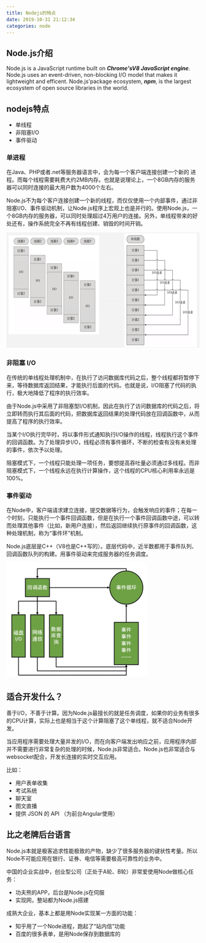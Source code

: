 ```yaml
---
title: Nodejs的特点
date: 2019-10-31 21:12:34
categories: node
---
```

## Node.js介绍
Node.js is a JavaScript runtime built on ***Chrome'sV8 JavaScript engine***. Node.js uses an event-driven, non-blocking I/O model that makes it lightweight and efficent. Node.js'package ecosystem, ***npm***, is the largest ecosystem of open source libraries in the world. 

## nodejs特点

- 单线程  
- 非阻塞I/O
- 事件驱动
<!-- more -->

### 单进程
在Java、PHP或者.net等服务器语言中，会为每一个客户端连接创建一个新的 进程。而每个线程需要耗费大约2MB内存。也就是说理论上，一个8GB内存的服务器可以同时连接的最大用户数为4000个左右。  

Node.js不为每个客户连接创建一个新的线程，而仅仅使用一个内部事件，通过非阻塞I/O、事件驱动机制，让Node.js程序上宏观上也是并行的。使用Node.js，一个8GB内存的服务器，可以同时处理超过4万用户的连接。另外，单线程带来的好处还有，操作系统完全不再有线程创建、销毁的时间开销。  

<img src="./thread.png" style="height: 300px;" >  

### 非阻塞 I/O
在传统的单线程处理机制中，在执行了访问数据库代码之后，整个线程都将暂停下来，等待数据库返回结果，才能执行后面的代码。也就是说，I/O阻塞了代码的执行，极大地降低了程序的执行效率。  

由于Node.js中采用了非阻塞型I/O机制，因此在执行了访问数据库的代码之后，将立即转而执行其后面的代码，把数据库返回结果的处理代码放在回调函数中，从而提高了程序的执行效率。  

当某个I/O执行完毕时，将以事件形式通知执行I/O操作的线程，线程执行这个事件的回调函数。为了处理异步I/O，线程必须有事件循环，不断的检查有没有未处理的事件，依次予以处理。  

阻塞模式下，一个线程只能处理一项任务，要想提高吞吐量必须通过多线程。而非阻塞模式下，一个线程永远在执行计算操作，这个线程的CPU核心利用率永远是100%。

### 事件驱动
在Node中，客户端请求建立连接，提交数据等行为，会触发响应的事件；在每一个时刻，只能执行一个事件回调函数，但是在执行一个事件回调函数中途，可以转而处理其他事件（比如，新用户连接），然后返回继续执行原事件的回调函数，这种处理机制，称为“事件环”机制。  

Node.js底层是C++（V8也是C++写的）。底层代码中，近半数都用于事件队列、回调函数队列的构建。用事件驱动来完成服务器的任务调度。  

<img src="./event.png" style="height: 300px;">

## 适合开发什么？
善于I/O，不善于计算。因为Node.js最擅长的就是任务调度，如果你的业务有很多的CPU计算，实际上也是相当于这个计算阻塞了这个单线程，就不适合Node开发。  

当应用程序需要处理大量并发的I/O，而在向客户端发出响应之前，应用程序内部并不需要进行非常复杂的处理的时候，Node.js非常适合。Node.js也非常适合与websocket配合，开发长连接的实时交互应用。  

比如：
+ 用户表单收集
+ 考试系统
+ 聊天室
+ 图文直播
+ 提供 JSON 的 API （为前台Angular使用）

## 比之老牌后台语言  
Node.js本就是极客追求性能极致的产物，缺少了很多服务器的键状性考量。所以Node不可能应用在银行、证券、电信等需要极高可靠性的业务中。 

中国的企业实战中，创业型公司（正处于A轮、B轮）非常爱使用Node做核心任务：
+ 功夫熊的APP，后台是Node.js在伺服
+ 实现网，整站都为Node.js搭建

成熟大企业，基本上都是用Node实现某一方面的功能：
+ 知乎用了一个Node进程，跑起了“站内信”功能
+ 百度的很多表单，是用Node保存到数据库的